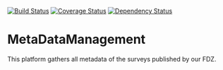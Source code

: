 [![Build Status](https://travis-ci.org/dzhw/metadatamanagement.svg?branch=master)](https://travis-ci.org/dzhw/metadatamanagement) [![Coverage Status](https://coveralls.io/repos/dzhw/metadatamanagement/badge.svg?branch=master&service=github)](https://coveralls.io/github/dzhw/metadatamanagement?branch=master) [![Dependency Status](https://www.versioneye.com/user/projects/55af5e7a3865620017000077/badge.svg?style=flat)](https://www.versioneye.com/user/projects/55af5e7a3865620017000077)

# MetaDataManagement
This platform gathers all metadata of the surveys published by our FDZ.
